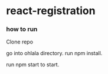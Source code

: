 # react-registration

### how to run
Clone repo

go into ohlala directory. run npm install.

run npm start to start.
